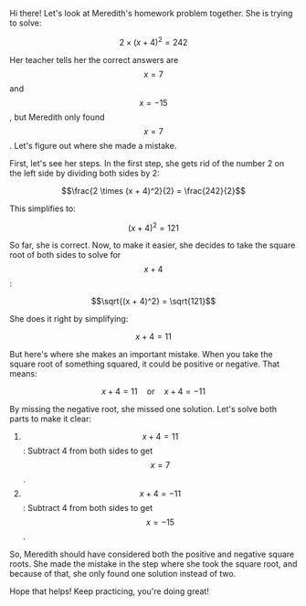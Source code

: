 Hi there! Let's look at Meredith's homework problem together. She is trying to solve:

$$2 \times (x + 4)^2 = 242$$

Her teacher tells her the correct answers are $$x = 7$$ and $$x = -15$$, but Meredith only found $$x = 7$$. Let's figure out where she made a mistake.

First, let's see her steps. In the first step, she gets rid of the number 2 on the left side by dividing both sides by 2:

$$\frac{2 \times (x + 4)^2}{2} = \frac{242}{2}$$

This simplifies to:

$$(x + 4)^2 = 121$$

So far, she is correct. Now, to make it easier, she decides to take the square root of both sides to solve for $$x + 4$$:

$$\sqrt{(x + 4)^2} = \sqrt{121}$$

She does it right by simplifying:

$$x + 4 = 11$$

But here's where she makes an important mistake. When you take the square root of something squared, it could be positive or negative. That means:

$$x + 4 = 11 \quad \text{or} \quad x + 4 = -11$$

By missing the negative root, she missed one solution. Let's solve both parts to make it clear:

1. $$x + 4 = 11$$: Subtract 4 from both sides to get $$x = 7$$.
2. $$x + 4 = -11$$: Subtract 4 from both sides to get $$x = -15$$.

So, Meredith should have considered both the positive and negative square roots. She made the mistake in the step where she took the square root, and because of that, she only found one solution instead of two.

Hope that helps! Keep practicing, you're doing great!